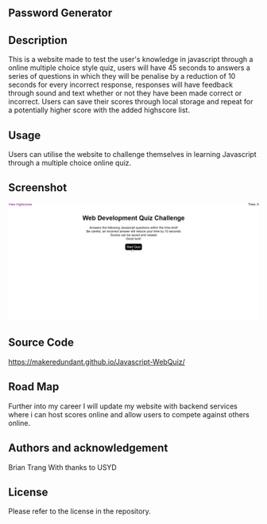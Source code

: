 ## Password Generator
## Description
This is a website made to test the user's knowledge in javascript through a online multiple choice style quiz, users will have 45 seconds to answers a series of questions
in which they will be penalise by a reduction of 10 seconds for every incorrect response, responses will have feedback through sound and text whether or not they have been made correct or incorrect. Users can save their scores through local storage and repeat for a potentially higher score with the added highscore list.

## Usage
Users can utilise the website to challenge themselves in learning Javascript through a multiple choice online quiz. 

## Screenshot
![Quiz GIF](./assets/JS%20Quiz.gif)

## Source Code
https://makeredundant.github.io/Javascript-WebQuiz/

## Road Map
Further into my career I will update my website with backend services where i can host scores online and allow users to compete against others online.

## Authors and acknowledgement
Brian Trang With thanks to USYD

## License
Please refer to the license in the repository.